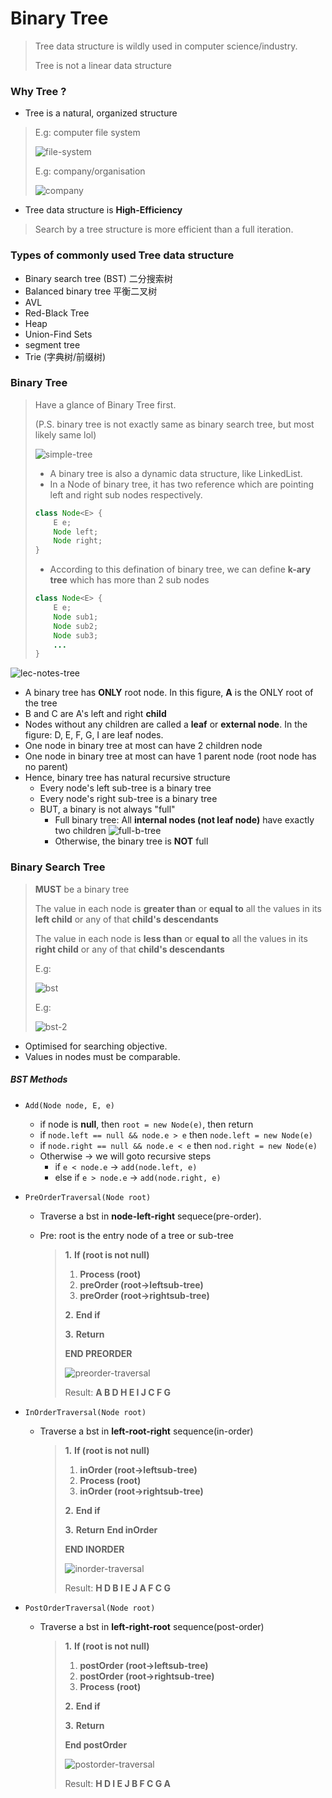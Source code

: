 # Binary Tree
> Tree data structure is wildly used in computer science/industry.
>
> Tree is not a linear data structure

### Why Tree ?
- Tree is a natural, organized structure
> E.g: computer file system
>
> ![file-system](./img/file-system.png)
>
> E.g: company/organisation
>
> ![company](./img/company-organisation.png)
- Tree data structure is __High-Efficiency__
> Search by a tree structure is more efficient than a full iteration.

### Types of commonly used Tree data structure
- Binary search tree (BST) 二分搜索树
- Balanced binary tree 平衡二叉树
 - AVL
 - Red-Black Tree
- Heap
- Union-Find Sets
- segment tree
- Trie (字典树/前缀树)

### Binary Tree
> Have a glance of Binary Tree first.
>
> (P.S. binary tree is not exactly same as binary search tree, but most likely same lol)
>
> ![simple-tree](./img/simple-tree.png)
>
> - A binary tree is also a dynamic data structure, like LinkedList.
> - In a Node of binary tree, it has two reference which are pointing left and right sub nodes respectively.
>
> ```java
> class Node<E> {
>     E e;
>     Node left;
>     Node right;
> } 
> ```
> - According to this defination of binary tree, we can define __k-ary tree__ which has more than 2 sub nodes
> ```java
> class Node<E> {
>     E e;
>     Node sub1;
>     Node sub2;
>     Node sub3;
>     ... 
> } 
> ```
![lec-notes-tree](./img/lec-tree.png)
- A binary tree has __ONLY__ root node. In this figure, __A__ is the ONLY root of the tree
- B and C are A's left and right __child__
- Nodes without any children are called a __leaf__ or __external node__. In the figure: D, E, F, G, I are leaf nodes.
- One node in binary tree at most can have 2 children node
- One node in binary tree at most can have 1 parent node (root node has no parent)
- Hence, binary tree has natural recursive structure
    - Every node's left sub-tree is a binary tree
    - Every node's right sub-tree is a binary tree
    - BUT, a binary is not always "full"
        - Full binary tree: All __internal nodes (not leaf node)__ have exactly two children
        ![full-b-tree](./img/full-binary-tree.png)
        - Otherwise, the binary tree is __NOT__ full

### Binary Search Tree
> __MUST__ be a binary tree
>
> The value in each node is __greater than__ or __equal to__ all the values in its __left child__ or any of that __child's descendants__
>
> The value in each node is __less than__ or  __equal to__ all the values in its __right child__ or any of that __child's descendants__
> 
> E.g: 
>
> ![bst](./img/binary-search-tree.png)
>
> E.g:
>
> ![bst-2](./img/binary-search-tree-2.png)

- Optimised for searching objective.
- Values in nodes must be comparable.

##### BST Methods
- `Add(Node node, E, e)`
    
    - if node is __null__, then `root = new Node(e)`, then return
    - if `node.left == null && node.e > e` then `node.left = new Node(e)`
    - if `node.right == null && node.e < e` then `nod.right = new Node(e)`
    - Otherwise -> we will goto recursive steps
      - if `e < node.e` -> `add(node.left, e)`
      - else if `e > node.e` -> `add(node.right, e)`
    
- `PreOrderTraversal(Node root)`

    - Traverse a bst in __node-left-right__ sequece(pre-order).

    - Pre: root is the entry node of a tree or sub-tree

        > **1.** **If (root is not null)**
        >
        > 1. **Process (root)**
        > 2. **preOrder (root->leftsub-tree)**
        > 3. **preOrder (root->rightsub-tree)**
        >
        > **2.** **End if**
        >
        > **3.** **Return**
        >
        > __END PREORDER__
        >
        > ![preorder-traversal](./img/preorder-traversal.png)
        >
        > Result: __A B D H E I J C F G__

- `InOrderTraversal(Node root)`

    - Traverse a bst in __left-root-right__ sequence(in-order)

        > **1.** **If (root is not null)**
        >
        > 1. **inOrder (root->leftsub-tree)**
        > 2. **Process (root)**
        > 3. **inOrder (root->rightsub-tree)**
        >
        > **2.** **End if**
        >
        > **3.** **Return** **End inOrder**
        >
        > __END INORDER__
        >
        > ![inorder-traversal](./img/inorder-traversal.png)
        >
        > Result: __H D B I E J A F C G__

- `PostOrderTraversal(Node root)`

    - Traverse a bst in __left-right-root__ sequence(post-order)

        > **1.** **If (root is not null)**
        >
        > 1. **postOrder (root->leftsub-tree)**
        > 2. **postOrder (root->rightsub-tree)**
        > 3. **Process (root)**
        >
        > **2.** **End if**
        >
        > **3.** **Return**
        >
        > **End postOrder**
        >
        > ![postorder-traversal](./img/postorder-traversal.png)
        >
        > Result: __H D I E J B F C G A__

 

